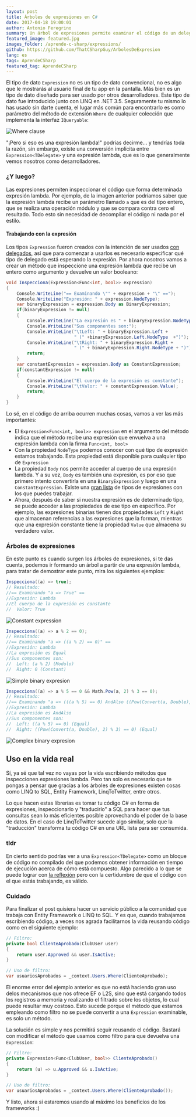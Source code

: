 ```yaml
---
layout: post
title: Árboles de expresiones en C#
date: 2017-04-18 19:00:01
author: Antonio Feregrino
summary: Un árbol de expresiones permite examinar el código de un delegado en tiempo de ejecución, permitiéndote así aprovechar al máximo los recursos de tu sistema.
featured_image: featured.jpg
images_folder: /aprende-c-sharp/expressions/
github: https://github.com/ThatCSharpGuy/ArbolesDeExpresion
lang: es
tags: AprendeCSharp
featured_tag: AprendeCSharp
---
```


El tipo de dato `Expression` no es un tipo de dato convencional, no es algo que le mostrarás al usuario final de tu app en la pantalla. Más bien es un tipo de dato diseñado para ser usado por otros desarrolladores. Este tipo de dato fue introducido junto con LINQ en .NET 3.5. Seguramente tu mismo lo has usado sin darte cuenta, el lugar más común para encontrarlo es como parámetro del método de extensión `Where` de cualquier colección que implementa la interfaz `IQueryable`:   

<img src="https://thatcsharpguy.github.io/postimages/aprende-c-sharp/expressions/inwhere.jpg" title="Where clause" />

"¡Pero si eso es una expresión lambda!" podrías decirme... y tendrías toda la razón, sin embargo, existe una conversión implícita entre `Expression<TDelegate>` y una expresión lambda, que es lo que generalmente vemos nosotros como desarrolladores.  

### ¿Y luego? 

Las expresiones permiten inspeccionar el código que forma determinada expresión lambda. Por ejemplo, de la imagen anterior podríamos saber que la expresión lambda recibe un parámetro llamado `a` que es del tipo entero, que se realiza una operación módulo y que se compara contra cero el resultado. Todo esto sin necesidad de decompilar el código ni nada por el estilo. 

#### Trabajando con la expresión

Los tipos `Expression` fueron creados con la intención de ser usados <a href="..\func-y-action-en-c-sharp">con delegados</a>, así que para comenzar a usarlos es necesario especificar qué tipo de delegado está esperando la expresión. Por ahora nosotros vamos a crear un método que inspeccione una expresión lambda que recibe un entero como argumento y devuelve un valor booleano:  

```csharp  
void Inspecciona(Expression<Func<int, bool>> expression)
{
    Console.WriteLine("== Examinando \"" + expression + "\" ==");
    Console.WriteLine("Expresión: " + expression.NodeType);
    var binaryExpression = expression.Body as BinaryExpression;
    if(binaryExpression != null)
    {
        Console.WriteLine("La expresión es " + binaryExpression.NodeType); 					
        Console.WriteLine("Sus componentes son:");
        Console.WriteLine("\tLeft: " + binaryExpression.Left + 
                          " (" +binaryExpression.Left.NodeType  +")");
        Console.WriteLine("\tRight: " + binaryExpression.Right +
                          " (" + binaryExpression.Right.NodeType + ")");
        return;
    }
    var constantExpression = expression.Body as ConstantExpression;
    if(constantExpression != null)
    {
        Console.WriteLine("El cuerpo de la expresión es constante");
        Console.WriteLine("\tValor: " + constantExpression.Value);
        return;
    }
}
```  

Lo sé, en el código de arriba ocurren muchas cosas, vamos a ver las más importantes:  

 - El `Expression<Func<int, bool>> expression` en el argumento del método indica que el método recibe una expresión que envuelva a una expresión lambda con la firma `Func<int, bool>`
 - Con la propiedad `NodeType` podemos conocer con qué tipo de expresión estamos trabajando. Esta propiedad está disponible para cualquier tipo de `Expression`  
 - La propiedad `Body` nos permite acceder al cuerpo de una expresión lambda. Y a su vez, `Body` es también una expresión, es por eso que primero intento convertirla en una `BinaryExpression` y luego en una `ConstantExpression`. Existe una <a href="https://msdn.microsoft.com/en-us/library/system.linq.expressions.expression(v=vs.110).aspx#Anchor_0" target="_blank">gran lista</a> de tipos de expresiones con los que puedes trabajar.  
 - Ahora, después de saber si nuestra expresión es de determinado tipo, se puede acceder a las propiedades de ese tipo en específico. Por ejemplo, las expresiones binarias tienen dos propiedades `Left` y `Right` que almacenan referencias a las expresiones que la forman, mientras que una expresión constante tiene la propiedad `Value` que almacena su verdadero valor.  

### Árboles de expresiones  
En este punto es cuando surgen los árboles de expresiones, si te das cuenta, podemos ir formando un árbol a partir de una expresión lambda, para tratar de demostrar este punto, mira los siguientes ejemplos: 

```csharp  
Inspecciona((a) => true);
// Resultado:
//== Examinando "a => True" ==
//Expresión: Lambda
//El cuerpo de la expresión es constante
//	Valor: True
```  

<img src="https://thatcsharpguy.github.io/postimages/aprende-c-sharp/expressions/constant.png" title="Constant expression" />

```csharp  
Inspecciona((a) => a % 2 == 0);
// Resultado:
//== Examinando "a => ((a % 2) == 0)" ==
//Expresión: Lambda
//La expresión es Equal
//Sus componentes son:
//	Left: (a % 2) (Modulo)
//	Right: 0 (Constant)
```  

<img src="https://thatcsharpguy.github.io/postimages/aprende-c-sharp/expressions/binarysimple.png" title="Simple binary expresion" />

```csharp  
Inspecciona((a) => a % 5 == 0 && Math.Pow(a, 2) % 3 == 0);
// Resultado:
//== Examinando "a => (((a % 5) == 0) AndAlso ((Pow(Convert(a, Double), 2) % 3) == 0))" ==
//Expresión: Lambda
//La expresión es AndAlso
//Sus componentes son:
//	Left: ((a % 5) == 0) (Equal)
//	Right: ((Pow(Convert(a, Double), 2) % 3) == 0) (Equal)
```  

<img src="https://thatcsharpguy.github.io/postimages/aprende-c-sharp/expressions/binarycomplex.png" title="Complex binary expresion" />

## Uso en la vida real  
Sí, ya sé que tal vez no vayas por la vida escribiendo métodos que inspeccionen expresiones lambda. Pero tan solo es necesario que te pongas a pensar que gracias a los árboles de expresiones existen cosas como LINQ to SQL, Entity Framework, LinqToTwitter, entre otros.   

Lo que hacen estas librerías es tomar tu código C# en forma de expresiones, inspeccionarlo y "traducirlo" a SQL para hacer que tus consultas sean lo más eficientes posible aprovechando el poder de la base de datos. En el caso de LinqToTwitter sucede algo similar, solo que la "traducción" transforma tu código C# en una URL lista para ser consumida.  

### tldr

En cierto sentido podrías ver a una `Expression<TDelegate>` como un bloque de código no compilado del que podemos obtener información en tiempo de ejecución acerca de cómo está compuesto. Algo parecido a lo que se puede lograr con <a href="..\reflexion-c-sharp-es">la reflexión</a> pero con la certidumbre de que el código con el que estás trabajando, es válido.


### Cuidado  
Para finalizar el post quisiera hacer un servicio público a la comunidad que trabaja con Entity Framework o LINQ to SQL. Y es que, cuando trabajamos escribiendo código, a veces nos agrada facilitarnos la vida reusando código como en el siguiente ejemplo:  

```csharp  
// Filtro:
private bool ClienteAprobado(ClubUser user)
{
    return user.Approved && user.IsActive;
}

// Uso de filtro:
var usuariosAprobados = _context.Users.Where(ClienteAprobado);
```  

El enorme error del ejemplo anterior es que no está haciendo gran uso delos mecanismos que nos ofrece EF o L2S, sino que está cargando todos los registros a memoria y realizando el filtrado sobre los objetos, lo cual puede resultar muy costoso. Esto sucede porque el método que estamos empleando como filtro no se puede convertir a una `Expression` examinable, es solo un método.

La solución es simple y nos permitirá seguir reusando el código. Bastará con modificar el método que usamos como filtro para que devuelva una `Expression`:  

```csharp  
// Filtro:
private Expression<Func<ClubUser, bool>> ClienteAprobado()
{
    return (u) => u.Approved && u.IsActive;
}

// Uso de filtro:
var usuariosAprobados = _context.Users.Where(ClienteAprobado());
```  

Y listo, ahora si estaremos usando al máximo los beneficios de los frameworks :)